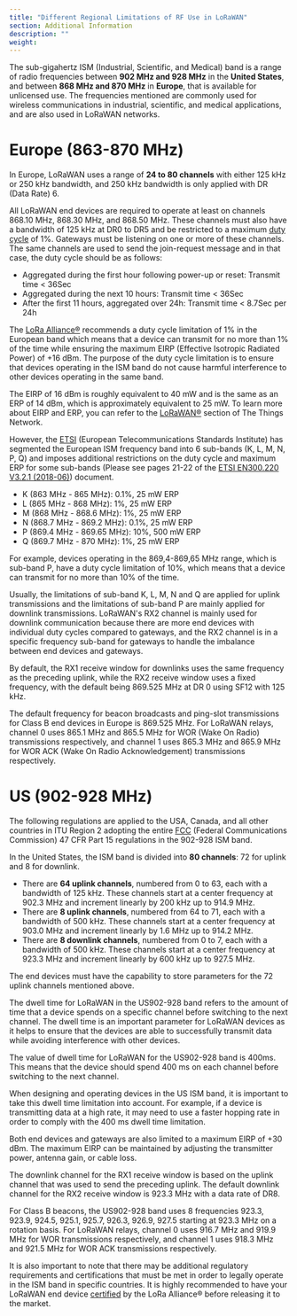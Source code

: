 ```yaml
---
title: "Different Regional Limitations of RF Use in LoRaWAN"
section: Additional Information
description: ""
weight:
---
```


The sub-gigahertz ISM (Industrial, Scientific, and Medical) band is a range of radio frequencies between **902 MHz and 928 MHz** in the **United States**, and between **868 MHz and 870 MHz** in **Europe**, that is available for unlicensed use. The frequencies mentioned are commonly used for wireless communications in industrial, scientific, and medical applications, and are also used in LoRaWAN networks.

# Europe (863-870 MHz)

In Europe, LoRaWAN uses a range of **24 to 80 channels** with either 125 kHz or 250 kHz bandwidth, and 250 kHz bandwidth is only applied with DR (Data Rate) 6.

All LoRaWAN end devices are required to operate at least on channels 868.10 MHz, 868.30 MHz, and 868.50 MHz. These channels must also have a bandwidth of 125 kHz at DR0 to DR5 and be restricted to a maximum [duty cycle](/lorawan/duty-cycle/) of 1%. Gateways must be listening on one or more of these channels. The same channels are used to send the join-request message and in that case, the duty cycle should be as follows:

- Aggregated during the first hour following power-up or reset: Transmit time < 36Sec
- Aggregated during the next 10 hours: Transmit time < 36Sec
- After the first 11 hours, aggregated over 24h: Transmit time < 8.7Sec per 24h

The [LoRa Alliance®](https://lora-alliance.org/) recommends a duty cycle limitation of 1% in the European band which means that a device can transmit for no more than 1% of the time while ensuring the maximum EIRP (Effective Isotropic Radiated Power) of +16 dBm. The purpose of the duty cycle limitation is to ensure that devices operating in the ISM band do not cause harmful interference to other devices operating in the same band. 

The EIRP of 16 dBm is roughly equivalent to 40 mW and is the same as an ERP of 14 dBm, which is approximately equivalent to 25 mW. To learn more about EIRP and ERP, you can refer to the [LoRaWAN®](/lorawan/) section of The Things Network.

However, the [ETSI](https://www.etsi.org/) (European Telecommunications Standards Institute) has segmented the European ISM frequency band into 6 sub-bands (K, L, M, N, P, Q) and imposes additional restrictions on the duty cycle and maximum ERP for some sub-bands (Please see pages 21-22 of the [ETSI EN300.220 V3.2.1 (2018-06)](https://www.etsi.org/deliver/etsi_en/300200_300299/30022002/03.02.01_60/en_30022002v030201p.pdf)) document.

- K (863 MHz - 865 MHz): 0.1%, 25 mW ERP
- L (865 MHz - 868 MHz): 1%, 25 mW ERP
- M (868 MHz - 868.6 MHz): 1%, 25 mW ERP
- N (868.7 MHz - 869.2 MHz): 0.1%, 25 mW ERP
- P (869.4 MHz - 869.65 MHz): 10%, 500 mW ERP
- Q (869.7 MHz - 870 MHz): 1%, 25 mW ERP

For example, devices operating in the 869,4-869,65 MHz range, which is sub-band P, have a duty cycle limitation of 10%, which means that a device can transmit for no more than 10% of the time.

Usually, the limitations of sub-band K, L, M, N and Q are applied for uplink transmissions and the limitations of sub-band P are mainly applied for downlink transmissions. LoRaWAN's RX2 channel is mainly used for downlink communication because there are more end devices with individual duty cycles compared to gateways, and the RX2 channel is in a specific frequency sub-band for gateways to handle the imbalance between end devices and gateways.

By default, the RX1 receive window for downlinks uses the same frequency as the preceding uplink, while the RX2 receive window uses a fixed frequency, with the default being 869.525 MHz at DR 0 using SF12 with 125 kHz.

The default frequency for beacon broadcasts and ping-slot transmissions for Class B end devices in Europe is 869.525 MHz. For LoRaWAN relays, channel 0 uses 865.1 MHz and 865.5 MHz for WOR (Wake On Radio) transmissions respectively, and channel 1 uses 865.3 MHz and 865.9 MHz for WOR ACK (Wake On Radio Acknowledgement) transmissions respectively.

# US (902-928 MHz)

The following regulations are applied to the USA, Canada, and all other countries in ITU Region 2 adopting the entire [FCC](https://www.fcc.gov/) (Federal Communications Commission) 47 CFR Part 15 regulations in the 902-928 ISM band.

In the United States, the ISM band is divided into **80 channels**: 72 for uplink and 8 for downlink.

- There are **64 uplink channels**, numbered from 0 to 63, each with a bandwidth of 125 kHz. These channels start at a center frequency at 902.3 MHz and increment linearly by 200 kHz up to 914.9 MHz.
- There are **8 uplink channels**, numbered from 64 to 71, each with a bandwidth of 500 kHz. These channels start at a center frequency at 903.0 MHz and increment linearly by 1.6 MHz up to 914.2 MHz.
- There are **8 downlink channels**, numbered from 0 to 7, each with a bandwidth of 500 kHz. These channels start at a center frequency at 923.3 MHz and increment linearly by 600 kHz up to 927.5 MHz.

The end devices must have the capability to store parameters for the 72 uplink channels mentioned above.

The dwell time for LoRaWAN in the US902-928 band refers to the amount of time that a device spends on a specific channel before switching to the next channel. The dwell time is an important parameter for LoRaWAN devices as it helps to ensure that the devices are able to successfully transmit data while avoiding interference with other devices.

The value of dwell time for LoRaWAN for the US902-928 band is 400ms. This means that the device should spend 400 ms on each channel before switching to the next channel.

When designing and operating devices in the US ISM band, it is important to take this dwell time limitation into account. For example, if a device is transmitting data at a high rate, it may need to use a faster hopping rate in order to comply with the 400 ms dwell time limitation.

Both end devices and gateways are also limited to a maximum EIRP of +30 dBm. The maximum EIRP can be maintained by adjusting the transmitter power, antenna gain, or cable loss. 

The downlink channel for the RX1 receive window is based on the uplink channel that was used to send the preceding uplink. The default downlink channel for the RX2 receive window is 923.3 MHz with a data rate of DR8.

For Class B beacons, the US902-928 band uses 8 frequencies 923.3, 923.9, 924.5, 925.1, 925.7, 926.3, 926.9, 927.5 starting at 923.3 MHz on a rotation basis. For LoRaWAN relays, channel 0 uses 916.7 MHz and 919.9 MHz for WOR transmissions respectively, and channel 1 uses 918.3 MHz and 921.5 MHz for WOR ACK transmissions respectively.

It is also important to note that there may be additional regulatory requirements and certifications that must be met in order to legally operate in the ISM band in specific countries. It is highly recommended to have your LoRaWAN end device [certified](https://lora-alliance.org/lorawan-certification/) by the LoRa Alliance® before releasing it to the market.